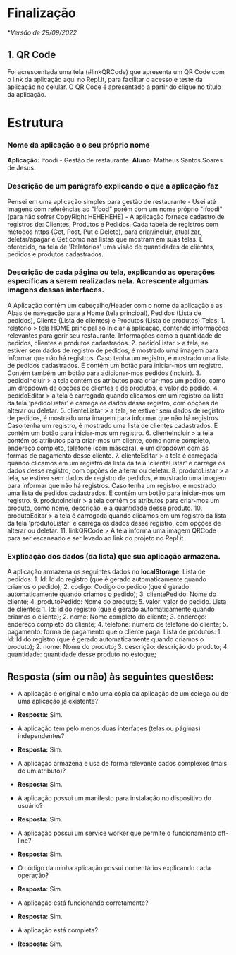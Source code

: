 # Finalização

**Versão de 29/09/2022*

## 1. QR Code

Foi acrescentada uma tela (#linkQRCode) que apresenta um QR Code com o link da aplicação aqui no Repl.it, para facilitar o acesso e teste da aplicação no celular. O QR Code é apresentado a partir do clique no título da aplicação.

# Estrutura

### Nome da aplicação e o seu próprio nome
**Aplicação:** Ifoodi - Gestão de restaurante.
**Aluno:** Matheus Santos Soares de Jesus.
### Descrição de um parágrafo explicando o que a aplicação faz 
Pensei em uma aplicação simples para gestão de restaurante - Usei até imagens com referências ao "Ifood" porém com um nome próprio "Ifoodi" (para não sofrer CopyRight HEHEHEHE) - 
A aplicação fornece cadastro de registros de: Clientes, Produtos e Pedidos. Cada tabela de registros com métodos https (Get, Post, Put e Delete), para criar/incluir, atualizar, deletar/apagar e Get como nas listas que mostram em suas telas. 
É oferecido, na tela de 'Relatórios' uma visão de quantidades de clientes, pedidos e produtos cadastrados.

### Descrição de cada página ou tela, explicando as operações específicas a serem realizadas nela. Acrescente algumas imagens dessas interfaces.
A Aplicação contém um cabeçalho/Header com o nome da aplicação e as Abas de navegação para a Home (tela principal), Pedidos (Lista de pedidos), Cliente (Lista de clientes) e Produtos (Lista de produtos)
Telas: 
    1. relatorio > tela HOME principal ao iniciar a aplicação, contendo informações relevantes para gerir seu restaurante. Informações como a quantidade de pedidos, clientes e produtos cadastrados.
    2. pedidoListar > a tela, se estiver sem dados de registro de pedidos, é mostrado uma imagem para informar que não há registros. 
                Caso tenha um registro, é mostrado uma lista de pedidos cadastrados. E contém um botão para iniciar-mos um registro.
                Contém também um botão para adicionar-mos pedidos (incluir).
    3. pedidoIncluir > a tela contém os atributos para criar-mos um pedido, como um dropdown de opções de clientes e de produtos, e valor do pedido. 
    4. pedidoEditar > a tela é carregada quando clicamos em um registro da lista da tela 'pedidoListar' e carrega os dados desse registro, com opções de alterar ou deletar.
    5. clienteListar > a tela, se estiver sem dados de registro de pedidos, é mostrado uma imagem para informar que não há registros. 
                Caso tenha um registro, é mostrado uma lista de clientes cadastrados. E contém um botão para iniciar-mos um registro.
    6. clienteIncluir > a tela contém os atributos para criar-mos um cliente, como nome completo, endereço completo, telefone (com máscara), e um dropdown com as formas de pagamento desse cliente.
    7. clienteEditar > a tela é carregada quando clicamos em um registro da lista da tela 'clienteListar' e carrega os dados desse registro, com opções de alterar ou deletar.
    8. produtoListar > a tela, se estiver sem dados de registro de pedidos, é mostrado uma imagem para informar que não há registros. 
                Caso tenha um registro, é mostrado uma lista de pedidos cadastrados. E contém um botão para iniciar-mos um registro.
    9. produtoIncluir > a tela contém os atributos para criar-mos um produto, como nome, descrição, e a quantidade desse produto.
    10. produtoEditar > a tela é carregada quando clicamos em um registro da lista da tela 'produtoListar' e carrega os dados desse registro, com opções de alterar ou deletar.
    11. linkQRCode > A tela informa uma imagem QRCode para ser escaneado e ser levado ao link do projeto no Repl.it

### Explicação dos dados (da lista) que sua aplicação armazena.
A aplicação armazena os seguintes dados no **localStorage**:
Lista de pedidos: 
    1. Id: Id do registro (que é gerado automaticamente quando criamos o pedido);
    2. codigo: Codigo do pedido (que é gerado automaticamente quando criamos o pedido);
    3. clientePedido: Nome do cliente;
    4. produtoPedido: Nome do produto;
    5. valor: valor do pedido.
Lista de clientes:
    1. Id: Id do registro (que é gerado automaticamente quando criamos o cliente);
    2. nome: Nome completo do cliente;
    3. endereço: endereço completo do cliente;
    4. telefone: numero de telefone do cliente;
    5. pagamento: forma de pagamento que o cliente paga.
Lista de produtos:
    1. Id: Id do registro (que é gerado automaticamente quando criamos o produto);
    2. nome: Nome do produto;
    3. descrição: descrição do produto;
    4. quantidade: quantidade desse produto no estoque;

## Resposta (sim ou não) às seguintes questões:
* A aplicação é original e não uma cópia da aplicação de um colega ou de uma aplicação já existente?
- **Resposta:** Sim. 
* A aplicação tem pelo menos duas interfaces (telas ou páginas) independentes?
- **Resposta:** Sim.
* A aplicação armazena e usa de forma relevante dados complexos (mais de um atributo)?
- **Resposta:** Sim.
* A aplicação possui um manifesto para instalação no dispositivo do usuário?
- **Resposta:** Sim.
* A aplicação possui um service worker que permite o funcionamento off-line?
- **Resposta:** Sim.
* O código da minha aplicação possui comentários explicando cada operação?
- **Resposta:** Sim.
* A aplicação está funcionando corretamente?
- **Resposta:** Sim.
* A aplicação está completa?
- **Resposta:** Sim.
